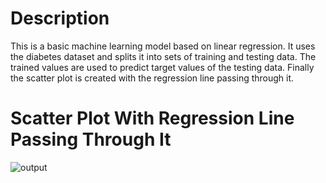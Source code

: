# Description
This is a basic machine learning model based on linear regression. It uses the diabetes dataset and splits it into sets of training and testing data. The trained values are used to predict target values of the testing data. Finally the scatter plot is created with the regression line passing through it.

# Scatter Plot With Regression Line Passing Through It
![output](https://github.com/abhradip-saha/Diabetes/assets/110524706/4b9ad393-dd17-4898-9bc2-13e3717b711f)
